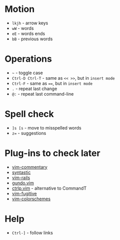 # Motion
* `lkjh` - arrow keys
* `wW` - words
* `eE` - words ends
* `bB` - previous words

# Operations
* `~` - toggle case
* `Ctrl-D Ctrl-T` - same as `<< >>`, but in `insert mode`
* `Ctrl-F` - same as `==`, but in `insert mode`
* `.` - repeat last change
* `@:` - repeat last command-line

# Spell check
* `]s [s` - move to misspelled words
* `z=` - suggestions

# Plug-ins to check later
* [vim-commentary](https://github.com/tpope/vim-commentary)
* [syntastic](https://github.com/scrooloose/syntastic)
* [vim-rails](https://github.com/tpope/vim-rails)
* [gundo.vim](https://github.com/sjl/gundo.vim)
* [ctrlp.vim](https://github.com/kien/ctrlp.vim) - alternative to CommandT
* [vim-fugitive](https://github.com/tpope/vim-fugitive)
* [vim-colorschemes](https://github.com/flazz/vim-colorschemes)

# Help
* `Ctrl-]` - follow links
